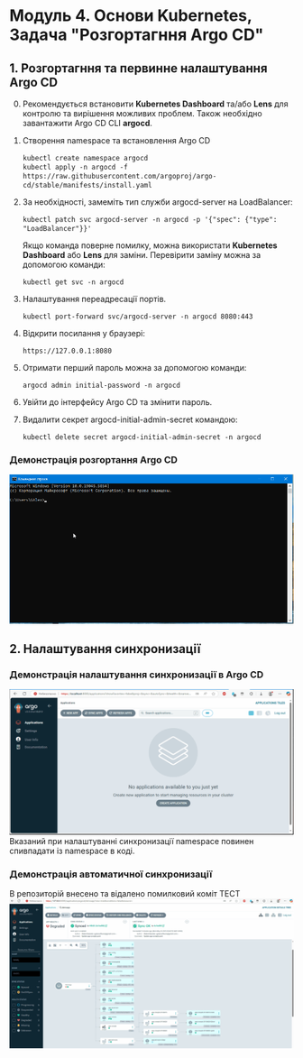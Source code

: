 # Модуль 4. Основи Kubernetes, Задача "Розгортагння Argo CD"

## 1. Розгортагння та первинне налаштування Argo CD
0. Рекомендується встановити **Kubernetes Dashboard** та/або **Lens** для контролю та вирішення можливих проблем. Також необхідно завантажити Argo CD CLI **argocd**.
1. Створення namespace та встановлення Argo CD
    ```
    kubectl create namespace argocd
    kubectl apply -n argocd -f https://raw.githubusercontent.com/argoproj/argo-cd/stable/manifests/install.yaml
    ```
2. За необхідності, замеміть тип служби argocd-server на LoadBalancer:
    ```
    kubectl patch svc argocd-server -n argocd -p '{"spec": {"type": "LoadBalancer"}}'
    ```
	Якщо команда поверне помилку, можна використати **Kubernetes Dashboard** або **Lens** для заміни.
    Перевірити заміну можна за допомогою команди:
	```
	kubectl get svc -n argocd
	```

3. Налаштування переадресації портів.
    ```
    kubectl port-forward svc/argocd-server -n argocd 8080:443
    ```
4. Відкрити посилання у браузері:
    ```
	https://127.0.0.1:8080
	```
5. Отримати перший пароль можна за допомогою команди:
    ```
	argocd admin initial-password -n argocd
	```
6. Увійти до інтерфейсу Argo CD та змінити пароль.
7. Видалити секрет argocd-initial-admin-secret командою:
    ```
	kubectl delete secret argocd-initial-admin-secret -n argocd
	```
### Демонстрація розгортання Argo CD
![](argo_install.gif)
## 2. Налаштування синхронизації
### Демонстрація налаштування синхронизації в Argo CD
![](argo_create_app.gif)
Вказаний при налаштуванні синхронизації namespace повинен спивпадати із namespace в коді.

### Демонстрація автоматичної синхронизації
В репозиторій внесено та відалено помилковий коміт ТЕСТ
![](argo_autosync_app.gif)
